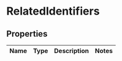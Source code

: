 # RelatedIdentifiers

## Properties
Name | Type | Description | Notes
------------ | ------------- | ------------- | -------------
